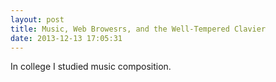 ```yaml
---
layout: post
title: Music, Web Browesrs, and the Well-Tempered Clavier
date: 2013-12-13 17:05:31
---
```


In college I studied music composition.